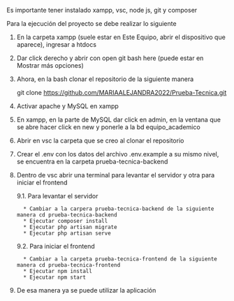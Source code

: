 Es importante tener instalado xampp, vsc, node js, git y composer

Para la ejecución del proyecto se debe realizar lo siguiente

1. En la carpeta xampp (suele estar en Este Equipo, abrir el dispositivo que aparece), ingresar a htdocs
2. Dar click derecho y abrir con open git bash here (puede estar en Mostrar más opciones)
3. Ahora, en la bash clonar el repositorio de la siguiente manera
   
   git clone https://github.com/MARIAALEJANDRA2022/Prueba-Tecnica.git
5. Activar apache y MySQL en xampp
6. En xampp, en la parte de MySQL dar click en admin, en la ventana que se abre hacer click en new y ponerle a la bd equipo_academico
7. Abrir en vsc la carpeta que se creo al clonar el repositorio
8. Crear el .env con los datos del archivo .env.example a su mismo nivel, se encuentra en la carpeta prueba-tecnica-backend
9. Dentro de vsc abrir una terminal para levantar el servidor y otra para iniciar el frontend
   
   9.1. Para levantar el servidor
   
         * Cambiar a la carpera prueba-tecnica-backend de la siguiente manera cd prueba-tecnica-backend
         * Ejecutar composer install
         * Ejecutar php artisan migrate
         * Ejecutar php artisan serve
   9.2. Para iniciar el frontend
   
         * Cambiar a la carpeta prueba-tecnica-frontend de la siguiente manera cd prueba-tecnica-frontend
         * Ejecutar npm install
         * Ejecutar npm start
10. De esa manera ya se puede utilizar la aplicación
